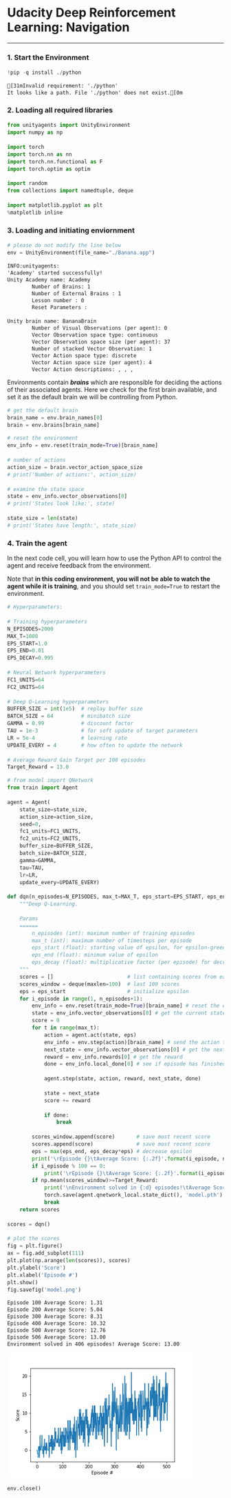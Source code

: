 
# Udacity Deep Reinforcement Learning: Navigation

---

### 1. Start the Environment


```python
!pip -q install ./python
```

    [31mInvalid requirement: './python'
    It looks like a path. File './python' does not exist.[0m


### 2. Loading all required libraries


```python
from unityagents import UnityEnvironment
import numpy as np

import torch
import torch.nn as nn
import torch.nn.functional as F
import torch.optim as optim

import random
from collections import namedtuple, deque

import matplotlib.pyplot as plt
%matplotlib inline
```

### 3. Loading and initiating enviornment


```python
# please do not modify the line below
env = UnityEnvironment(file_name="./Banana.app")
```

    INFO:unityagents:
    'Academy' started successfully!
    Unity Academy name: Academy
            Number of Brains: 1
            Number of External Brains : 1
            Lesson number : 0
            Reset Parameters :

    Unity brain name: BananaBrain
            Number of Visual Observations (per agent): 0
            Vector Observation space type: continuous
            Vector Observation space size (per agent): 37
            Number of stacked Vector Observation: 1
            Vector Action space type: discrete
            Vector Action space size (per agent): 4
            Vector Action descriptions: , , ,


Environments contain **_brains_** which are responsible for deciding the actions of their associated agents. Here we check for the first brain available, and set it as the default brain we will be controlling from Python.


```python
# get the default brain
brain_name = env.brain_names[0]
brain = env.brains[brain_name]
```


```python
# reset the environment
env_info = env.reset(train_mode=True)[brain_name]

# number of actions
action_size = brain.vector_action_space_size
# print('Number of actions:', action_size)

# examine the state space
state = env_info.vector_observations[0]
# print('States look like:', state)

state_size = len(state)
# print('States have length:', state_size)
```

### 4. Train the agent

In the next code cell, you will learn how to use the Python API to control the agent and receive feedback from the environment.

Note that **in this coding environment, you will not be able to watch the agent while it is training**, and you should set `train_mode=True` to restart the environment.


```python
# Hyperparameters:

# Training hyperparameters
N_EPISODES=2000
MAX_T=1000
EPS_START=1.0
EPS_END=0.01
EPS_DECAY=0.995

# Neural Network hyperparameters
FC1_UNITS=64
FC2_UNITS=64

# Deep Q-Learning hyperparameters
BUFFER_SIZE = int(1e5)  # replay buffer size
BATCH_SIZE = 64         # minibatch size
GAMMA = 0.99            # discount factor
TAU = 1e-3              # for soft update of target parameters
LR = 5e-4               # learning rate
UPDATE_EVERY = 4        # how often to update the network

# Average Reward Gain Target per 100 episodes
Target_Reward = 13.0
```


```python
# from model import QNetwork
from train import Agent

agent = Agent(    
    state_size=state_size,
    action_size=action_size,
    seed=0,
    fc1_units=FC1_UNITS,
    fc2_units=FC2_UNITS,
    buffer_size=BUFFER_SIZE,
    batch_size=BATCH_SIZE,
    gamma=GAMMA,
    tau=TAU,
    lr=LR,
    update_every=UPDATE_EVERY)

def dqn(n_episodes=N_EPISODES, max_t=MAX_T, eps_start=EPS_START, eps_end=EPS_END, eps_decay=EPS_DECAY):
    """Deep Q-Learning.

    Params
    ======
        n_episodes (int): maximum number of training episodes
        max_t (int): maximum number of timesteps per episode
        eps_start (float): starting value of epsilon, for epsilon-greedy action selection
        eps_end (float): minimum value of epsilon
        eps_decay (float): multiplicative factor (per episode) for decreasing epsilon
    """     
    scores = []                        # list containing scores from each episode
    scores_window = deque(maxlen=100)  # last 100 scores
    eps = eps_start                    # initialize epsilon
    for i_episode in range(1, n_episodes+1):
        env_info = env.reset(train_mode=True)[brain_name] # reset the environment
        state = env_info.vector_observations[0] # get the current state
        score = 0
        for t in range(max_t):
            action = agent.act(state, eps)
            env_info = env.step(action)[brain_name] # send the action to the environment
            next_state = env_info.vector_observations[0] # get the next state
            reward = env_info.rewards[0] # get the reward
            done = env_info.local_done[0] # see if episode has finished

            agent.step(state, action, reward, next_state, done)

            state = next_state
            score += reward

            if done:
                break

        scores_window.append(score)       # save most recent score
        scores.append(score)              # save most recent score
        eps = max(eps_end, eps_decay*eps) # decrease epsilon
        print('\rEpisode {}\tAverage Score: {:.2f}'.format(i_episode, np.mean(scores_window)), end="")
        if i_episode % 100 == 0:
            print('\rEpisode {}\tAverage Score: {:.2f}'.format(i_episode, np.mean(scores_window)))
        if np.mean(scores_window)>=Target_Reward:
            print('\nEnvironment solved in {:d} episodes!\tAverage Score: {:.2f}'.format(i_episode-100, np.mean(scores_window)))
            torch.save(agent.qnetwork_local.state_dict(), 'model.pth')
            break
    return scores

scores = dqn()

# plot the scores
fig = plt.figure()
ax = fig.add_subplot(111)
plt.plot(np.arange(len(scores)), scores)
plt.ylabel('Score')
plt.xlabel('Episode #')
plt.show()
fig.savefig('model.png')
```

    Episode 100	Average Score: 1.31
    Episode 200	Average Score: 5.04
    Episode 300	Average Score: 8.31
    Episode 400	Average Score: 10.32
    Episode 500	Average Score: 12.76
    Episode 506	Average Score: 13.00
    Environment solved in 406 episodes!	Average Score: 13.00



![png](model.png)



```python
env.close()
```
